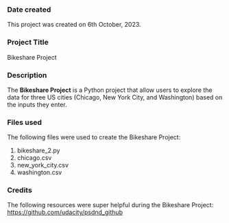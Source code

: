 ### Date created
This project was created on 6th October, 2023.

### Project Title
Bikeshare Project

### Description
The **Bikeshare Project** is a Python project that allow users to explore the data for three US cities (Chicago, New York City, and Washington) based on the inputs they enter.

### Files used
The following files were used to create the Bikeshare Project:
1. bikeshare_2.py
2. chicago.csv
3. new_york_city.csv
4. washington.csv

### Credits
The following resources were super helpful during the Bikeshare Project:
https://github.com/udacity/psdnd_github